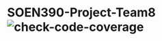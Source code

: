 # SOEN390-Project-Team8 ![check-code-coverage](https://img.shields.io/badge/code--coverage-72.71%25-yellow)